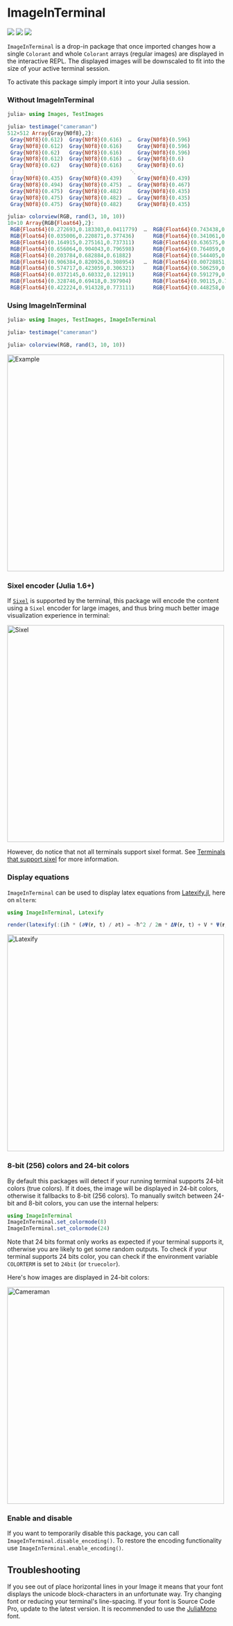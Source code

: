 # ImageInTerminal

[![][action-img]][action-url]
[![][pkgeval-img]][pkgeval-url]
[![][codecov-img]][codecov-url]

`ImageInTerminal` is a drop-in package that once imported changes
how a single `Colorant` and whole `Colorant` arrays (regular images)
are displayed in the interactive REPL.
The displayed images will be downscaled to fit into the size of
your active terminal session.

To activate this package simply import it into your Julia session.

### Without ImageInTerminal

```julia
julia> using Images, TestImages

julia> testimage("cameraman")
512×512 Array{Gray{N0f8},2}:
 Gray{N0f8}(0.612)  Gray{N0f8}(0.616)  …  Gray{N0f8}(0.596)
 Gray{N0f8}(0.612)  Gray{N0f8}(0.616)     Gray{N0f8}(0.596)
 Gray{N0f8}(0.62)   Gray{N0f8}(0.616)     Gray{N0f8}(0.596)
 Gray{N0f8}(0.612)  Gray{N0f8}(0.616)  …  Gray{N0f8}(0.6)
 Gray{N0f8}(0.62)   Gray{N0f8}(0.616)     Gray{N0f8}(0.6)
 ⋮                                     ⋱
 Gray{N0f8}(0.435)  Gray{N0f8}(0.439)     Gray{N0f8}(0.439)
 Gray{N0f8}(0.494)  Gray{N0f8}(0.475)  …  Gray{N0f8}(0.467)
 Gray{N0f8}(0.475)  Gray{N0f8}(0.482)     Gray{N0f8}(0.435)
 Gray{N0f8}(0.475)  Gray{N0f8}(0.482)  …  Gray{N0f8}(0.435)
 Gray{N0f8}(0.475)  Gray{N0f8}(0.482)     Gray{N0f8}(0.435)

julia> colorview(RGB, rand(3, 10, 10))
10×10 Array{RGB{Float64},2}:
 RGB{Float64}(0.272693,0.183303,0.0411779)  …  RGB{Float64}(0.743438,0.903394,0.0491672)
 RGB{Float64}(0.035006,0.220871,0.377436)      RGB{Float64}(0.341061,0.145152,0.675675)
 RGB{Float64}(0.164915,0.275161,0.737311)      RGB{Float64}(0.636575,0.460115,0.255893)
 RGB{Float64}(0.656064,0.904043,0.796598)      RGB{Float64}(0.764059,0.573298,0.373081)
 RGB{Float64}(0.203784,0.682884,0.61882)       RGB{Float64}(0.544405,0.934227,0.995363)
 RGB{Float64}(0.906384,0.820926,0.308954)   …  RGB{Float64}(0.00728851,0.996279,0.620743)
 RGB{Float64}(0.574717,0.423059,0.306321)      RGB{Float64}(0.506259,0.138856,0.322121)
 RGB{Float64}(0.0372145,0.60332,0.121911)      RGB{Float64}(0.591279,0.74032,0.876621)
 RGB{Float64}(0.328746,0.69418,0.397904)       RGB{Float64}(0.90115,0.734102,0.893911)
 RGB{Float64}(0.422224,0.914328,0.773111)      RGB{Float64}(0.448258,0.955572,0.0445449)
```

### Using ImageInTerminal

```julia
julia> using Images, TestImages, ImageInTerminal

julia> testimage("cameraman")

julia> colorview(RGB, rand(3, 10, 10))
```

<img src="https://github.com/JuliaImages/ImageInTerminal.jl/raw/imgs/example.png" alt="Example" width="500">

### Sixel encoder (Julia 1.6+)

If [`Sixel`](https://github.com/johnnychen94/Sixel.jl) is supported by the terminal, this package will encode
the content using a `Sixel` encoder for large images, and thus bring much better image visualization experience in terminal:

<img src="https://github.com/JuliaImages/ImageInTerminal.jl/raw/imgs/sixel.png" alt="Sixel" width="500">

However, do notice that not all terminals support sixel format.
See [Terminals that support sixel](https://github.com/johnnychen94/Sixel.jl#terminals-that-support-sixel) for more information.

### Display equations

`ImageInTerminal` can be used to display latex equations from [Latexify.jl](https://github.com/korsbo/Latexify.jl), here on `mlterm`:

```julia
using ImageInTerminal, Latexify

render(latexify(:(iħ * (∂Ψ(𝐫, t) / ∂t) = -ħ^2 / 2m * ΔΨ(𝐫, t) + V * Ψ(𝐫, t))), dpi=200)
```

<img src="https://github.com/JuliaImages/ImageInTerminal.jl/raw/imgs/latexify.png" alt="Latexify" width="500">

### 8-bit (256) colors and 24-bit colors

By default this packages will detect if your running terminal supports 24-bit colors (true colors).
If it does, the image will be displayed in 24-bit colors, otherwise it fallbacks to 8-bit (256 colors).
To manually switch between 24-bit and 8-bit colors, you can use the internal helpers:

```julia
using ImageInTerminal
ImageInTerminal.set_colormode(8)
ImageInTerminal.set_colormode(24)
```

Note that 24 bits format only works as expected if your terminal supports it,
otherwise you are likely to get some random outputs.
To check if your terminal supports 24 bits color, you can check if
the environment variable `COLORTERM` is set to `24bit` (or `truecolor`).

Here's how images are displayed in 24-bit colors:

<img src="https://github.com/JuliaImages/ImageInTerminal.jl/raw/imgs/cameraman.png" alt="Cameraman" width="500">

### Enable and disable

If you want to temporarily disable this package, you can call `ImageInTerminal.disable_encoding()`.
To restore the encoding functionality use `ImageInTerminal.enable_encoding()`.

## Troubleshooting

If you see out of place horizontal lines in your Image it means that
your font displays the unicode block-characters in an unfortunate way.
Try changing font or reducing your terminal's line-spacing.
If your font is Source Code Pro, update to the latest version.
It is recommended to use the [JuliaMono](https://juliamono.netlify.app) font.

<!-- URLS -->

[pkgeval-img]: https://juliaci.github.io/NanosoldierReports/pkgeval_badges/I/ImageInTerminal.svg
[pkgeval-url]: https://juliaci.github.io/NanosoldierReports/pkgeval_badges/report.html
[action-img]: https://github.com/JuliaImages/ImageInTerminal.jl/workflows/Unit%20test/badge.svg
[action-url]: https://github.com/JuliaImages/ImageInTerminal.jl/actions
[codecov-img]: https://codecov.io/github/JuliaImages/ImageInTerminal.jl/coverage.svg?branch=master
[codecov-url]: https://codecov.io/github/JuliaImages/ImageInTerminal.jl?branch=master
